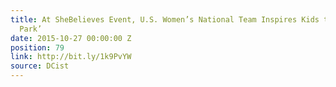 ```yaml
---
title: At SheBelieves Event, U.S. Women’s National Team Inspires Kids to ‘Find Your
  Park’
date: 2015-10-27 00:00:00 Z
position: 79
link: http://bit.ly/1k9PvYW
source: DCist
---
```


